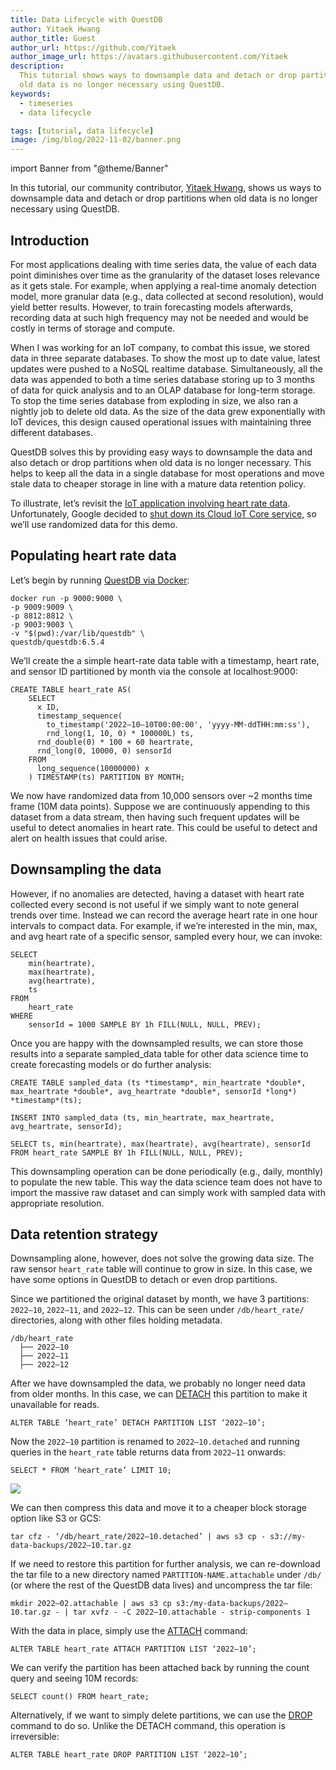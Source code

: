 ```yaml
---
title: Data Lifecycle with QuestDB
author: Yitaek Hwang
author_title: Guest
author_url: https://github.com/Yitaek
author_image_url: https://avatars.githubusercontent.com/Yitaek
description:
  This tutorial shows ways to downsample data and detach or drop partitions when
  old data is no longer necessary using QuestDB.
keywords:
  - timeseries
  - data lifecycle

tags: [tutorial, data lifecycle]
image: /img/blog/2022-11-02/banner.png
---
```


import Banner from "@theme/Banner"

<Banner
  alt="A screenshot showing data monitoring"
  height={500}
  src="/img/blog/2022-11-02/banner.png"
  width={692}
/>

In this tutorial, our community contributor,
[Yitaek Hwang](https://yitaek.medium.com/), shows us ways to downsample data and
detach or drop partitions when old data is no longer necessary using QuestDB.

<!--truncate-->

## Introduction

For most applications dealing with time series data, the value of each data
point diminishes over time as the granularity of the dataset loses relevance as
it gets stale. For example, when applying a real-time anomaly detection model,
more granular data (e.g., data collected at second resolution), would yield
better results. However, to train forecasting models afterwards, recording data
at such high frequency may not be needed and would be costly in terms of storage
and compute.

When I was working for an IoT company, to combat this issue, we stored data in
three separate databases. To show the most up to date value, latest updates were
pushed to a NoSQL realtime database. Simultaneously, all the data was appended
to both a time series database storing up to 3 months of data for quick analysis
and to an OLAP database for long-term storage. To stop the time series database
from exploding in size, we also ran a nightly job to delete old data. As the
size of the data grew exponentially with IoT devices, this design caused
operational issues with maintaining three different databases.

QuestDB solves this by providing easy ways to downsample the data and also
detach or drop partitions when old data is no longer necessary. This helps to
keep all the data in a single database for most operations and move stale data
to cheaper storage in line with a mature data retention policy.

To illustrate, let’s revisit the
[IoT application involving heart rate data](/blog/2021/02/05/streaming-heart-rate-data-with-iot-core-and-questdb/).
Unfortunately, Google decided to
[shut down its Cloud IoT Core service](https://techcrunch.com/2022/08/17/google-cloud-will-shutter-its-iot-core-service-next-year/),
so we’ll use randomized data for this demo.

## Populating heart rate data

Let’s begin by running [QuestDB via Docker](/docs/get-started/docker/):

```shell
docker run -p 9000:9000 \
-p 9009:9009 \
-p 8812:8812 \
-p 9003:9003 \
-v "$(pwd):/var/lib/questdb" \
questdb/questdb:6.5.4
```

We’ll create the a simple heart-rate data table with a timestamp, heart rate,
and sensor ID partitioned by month via the console at localhost:9000:

```questdb-sql
CREATE TABLE heart_rate AS(
    SELECT
      x ID,
      timestamp_sequence(
        to_timestamp('2022–10–10T00:00:00', 'yyyy-MM-ddTHH:mm:ss'),
        rnd_long(1, 10, 0) * 100000L) ts,
      rnd_double(0) * 100 + 60 heartrate,
      rnd_long(0, 10000, 0) sensorId
    FROM
      long_sequence(10000000) x
    ) TIMESTAMP(ts) PARTITION BY MONTH;
```

We now have randomized data from 10,000 sensors over ~2 months time frame (10M
data points). Suppose we are continuously appending to this dataset from a data
stream, then having such frequent updates will be useful to detect anomalies in
heart rate. This could be useful to detect and alert on health issues that could
arise.

## Downsampling the data

However, if no anomalies are detected, having a dataset with heart rate
collected every second is not useful if we simply want to note general trends
over time. Instead we can record the average heart rate in one hour intervals to
compact data. For example, if we’re interested in the min, max, and avg heart
rate of a specific sensor, sampled every hour, we can invoke:

```questdb-sql
SELECT
    min(heartrate),
    max(heartrate),
    avg(heartrate),
    ts
FROM
    heart_rate
WHERE
    sensorId = 1000 SAMPLE BY 1h FILL(NULL, NULL, PREV);
```

Once you are happy with the downsampled results, we can store those results into
a separate sampled_data table for other data science time to create forecasting
models or do further analysis:

```questdb-sql
CREATE TABLE sampled_data (ts *timestamp*, min_heartrate *double*, max_heartrate *double*, avg_heartrate *double*, sensorId *long*) *timestamp*(ts);

INSERT INTO sampled_data (ts, min_heartrate, max_heartrate, avg_heartrate, sensorId);

SELECT ts, min(heartrate), max(heartrate), avg(heartrate), sensorId FROM heart_rate SAMPLE BY 1h FILL(NULL, NULL, PREV);
```

This downsampling operation can be done periodically (e.g., daily, monthly) to
populate the new table. This way the data science team does not have to import
the massive raw dataset and can simply work with sampled data with appropriate
resolution.

## Data retention strategy

Downsampling alone, however, does not solve the growing data size. The raw
sensor `heart_rate` table will continue to grow in size. In this case, we have
some options in QuestDB to detach or even drop partitions.

Since we partitioned the original dataset by month, we have 3 partitions:
`2022–10`, `2022–11`, and `2022–12`. This can be seen under `/db/heart_rate/`
directories, along with other files holding metadata.

```
/db/heart_rate
  ├── 2022–10
  ├── 2022–11
  ├── 2022–12
```

After we have downsampled the data, we probably no longer need data from older
months. In this case, we can
[DETACH](/docs/reference/sql/alter-table-detach-partition/) this partition to
make it unavailable for reads.

```questdb-sql
ALTER TABLE ‘heart_rate’ DETACH PARTITION LIST ‘2022–10’;
```

Now the `2022–10` partition is renamed to `2022–10.detached` and running queries
in the `heart_rate` table returns data from `2022–11` onwards:

```questdb-sql
SELECT * FROM ‘heart_rate’ LIMIT 10;
```

![](https://cdn-images-1.medium.com/max/3200/0*XdjQoRUjy_6czOvG)

We can then compress this data and move it to a cheaper block storage option
like S3 or GCS:

```shell
tar cfz - ‘/db/heart_rate/2022–10.detached’ | aws s3 cp - s3://my-data-backups/2022–10.tar.gz
```

If we need to restore this partition for further analysis, we can re-download
the tar file to a new directory named `PARTITION-NAME.attachable` under `/db/`
(or where the rest of the QuestDB data lives) and uncompress the tar file:

```shell
mkdir 2022–02.attachable | aws s3 cp s3:/my-data-backups/2022–10.tar.gz - | tar xvfz - -C 2022–10.attachable - strip-components 1
```

With the data in place, simply use the
[ATTACH](/docs/reference/sql/alter-table-attach-partition/) command:

```
ALTER TABLE heart_rate ATTACH PARTITION LIST ‘2022–10’;
```

We can verify the partition has been attached back by running the count query
and seeing 10M records:

```
SELECT count() FROM heart_rate;
```

Alternatively, if we want to simply delete partitions, we can use the
[DROP](/docs/reference/sql/alter-table-drop-partition/) command to do so. Unlike
the DETACH command, this operation is irreversible:

```
ALTER TABLE heart_rate DROP PARTITION LIST ‘2022–10’;
```
